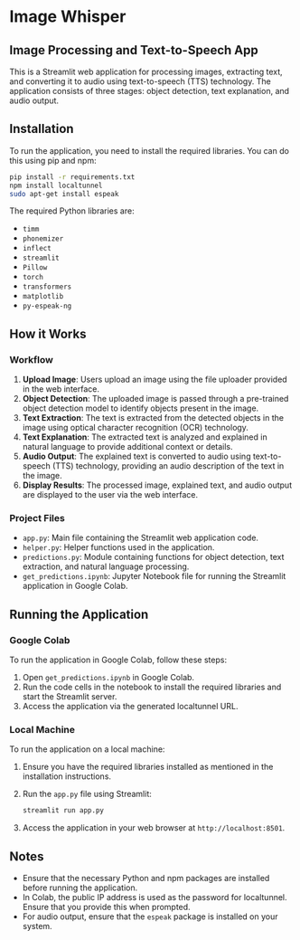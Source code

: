 
# Image Whisper
## Image Processing and Text-to-Speech App

This is a Streamlit web application for processing images, extracting text, and converting it to audio using text-to-speech (TTS) technology. The application consists of three stages: object detection, text explanation, and audio output.

## Installation

To run the application, you need to install the required libraries. You can do this using pip and npm:

```bash
pip install -r requirements.txt
npm install localtunnel
sudo apt-get install espeak
```

The required Python libraries are:

- `timm`
- `phonemizer`
- `inflect`
- `streamlit`
- `Pillow`
- `torch`
- `transformers`
- `matplotlib`
- `py-espeak-ng`

## How it Works

### Workflow

1. **Upload Image**: Users upload an image using the file uploader provided in the web interface.
2. **Object Detection**: The uploaded image is passed through a pre-trained object detection model to identify objects present in the image.
3. **Text Extraction**: The text is extracted from the detected objects in the image using optical character recognition (OCR) technology.
4. **Text Explanation**: The extracted text is analyzed and explained in natural language to provide additional context or details.
5. **Audio Output**: The explained text is converted to audio using text-to-speech (TTS) technology, providing an audio description of the text in the image.
6. **Display Results**: The processed image, explained text, and audio output are displayed to the user via the web interface.

### Project Files

- `app.py`: Main file containing the Streamlit web application code.
- `helper.py`: Helper functions used in the application.
- `predictions.py`: Module containing functions for object detection, text extraction, and natural language processing.
- `get_predictions.ipynb`: Jupyter Notebook file for running the Streamlit application in Google Colab.

## Running the Application

### Google Colab

To run the application in Google Colab, follow these steps:

1. Open `get_predictions.ipynb` in Google Colab.
2. Run the code cells in the notebook to install the required libraries and start the Streamlit server.
3. Access the application via the generated localtunnel URL.

### Local Machine

To run the application on a local machine:

1. Ensure you have the required libraries installed as mentioned in the installation instructions.
2. Run the `app.py` file using Streamlit:

   ```bash
   streamlit run app.py
   ```

3. Access the application in your web browser at `http://localhost:8501`.

## Notes

- Ensure that the necessary Python and npm packages are installed before running the application.
- In Colab, the public IP address is used as the password for localtunnel. Ensure that you provide this when prompted.
- For audio output, ensure that the `espeak` package is installed on your system.


